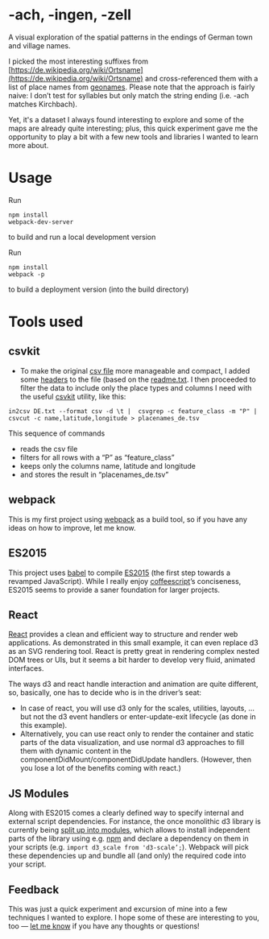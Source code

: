 # -ach, -ingen, -zell
A visual exploration of the spatial patterns in the endings of German town and village names.

I picked the most interesting suffixes from [https://de.wikipedia.org/wiki/Ortsname](https://de.wikipedia.org/wiki/Ortsname) and cross-referenced them with a list of place names from [geonames](http://www.geonames.org/export/). Please note that the approach is fairly naive: I don’t test for syllables but only match the string ending (i.e. -ach matches Kirchbach).

Yet, it's a dataset I always found interesting to explore and some of the maps are already quite interesting; plus, this quick experiment gave me the opportunity to play a bit with a few new tools and libraries I wanted to learn more about.

# Usage
Run
```
npm install
webpack-dev-server
```
to build and run a local development version

Run
```
npm install
webpack -p
```
to build a deployment version (into the build directory)


# Tools used

## csvkit
- To make the original [csv file](http://download.geonames.org/export/dump/) more manageable and compact, I added some [headers](https://raw.githubusercontent.com/MoritzStefaner/ach-ingen-zell/master/src/data/headers.tsv) to the file (based on the [readme.txt](http://download.geonames.org/export/dump/readme.txt). I then proceeded to filter the data to include only the place types and columns I need with the useful [csvkit](http://download.geonames.org/export/dump/readme.txt) utility, like this:

```
in2csv DE.txt --format csv -d \t |  csvgrep -c feature_class -m "P" | csvcut -c name,latitude,longitude > placenames_de.tsv
```

This sequence of commands
* reads the csv file
* filters for all rows with a “P” as “feature_class”
* keeps only the columns name, latitude and longitude
* and stores the result in “placenames_de.tsv”

## webpack
This is my first project using [webpack](http://webpack.github.io) as a build tool, so if you have any ideas on how to improve, let me know.

## ES2015
This project uses [babel](https://babeljs.io/) to compile [ES2015](https://babeljs.io/docs/learn-es2015/) (the first step towards a revamped JavaScript). While I really enjoy [coffeescript](http://coffeescript.org)’s conciseness, ES2015 seems to provide a saner foundation for larger projects.

## React
[React](https://facebook.github.io/react/) provides a clean and efficient way to structure and render web applications. As demonstrated in this small example, it can even replace d3 as an SVG rendering tool. React is pretty great in rendering complex nested DOM trees or UIs, but it seems a bit harder to develop very fluid, animated interfaces.

The ways d3 and react handle interaction and animation are quite different, so, basically, one has to decide who is in the driver’s seat:
* In case of react, you will use d3 only for the scales, utilities, layouts, … but not the d3 event handlers or enter-update-exit lifecycle   (as done in this example).
* Alternatively, you can use react only to render the container and static parts of the data visualization, and use normal d3 approaches to fill them with dynamic content in the componentDidMount/componentDidUpdate handlers.
(However, then you lose a lot of the benefits coming with react.)

## JS Modules
Along with ES2015 comes a clearly defined way to specify internal and external script dependencies. For instance, the once monolithic d3 library is currently being [split up into modules](https://github.com/mbostock/d3/issues/2461), which allows to install independent parts of the library using e.g. [npm](https://www.npmjs.com) and declare a dependency on them in your scripts (e.g. ```import d3_scale from 'd3-scale’;```). Webpack will pick these dependencies up and bundle all (and only) the required code into your script.

## Feedback
This was just a quick experiment and excursion of mine into a few techniques I wanted to explore. I hope some of these are interesting to you, too — [let me know](https://github.com/MoritzStefaner/ach-ingen-zell/issues/1) if you have any thoughts or questions!



